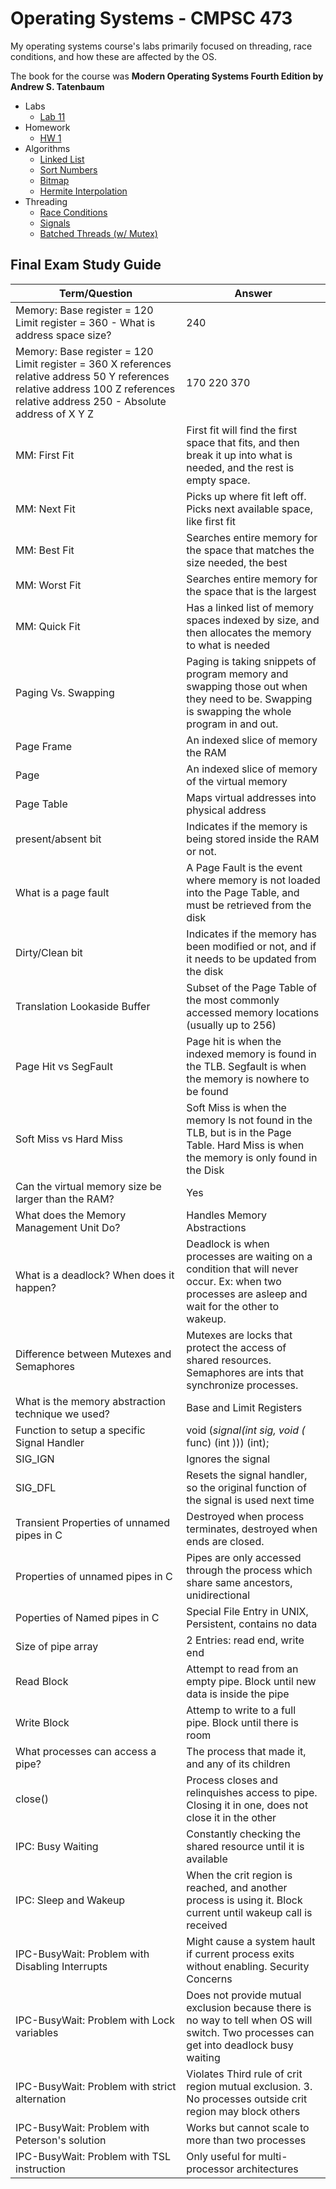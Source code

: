 # Operating Systems - CMPSC 473

My operating systems course's labs primarily focused on threading, race conditions, and how these are affected by the OS.

The book for the course was **Modern Operating Systems Fourth Edition by Andrew S. Tatenbaum**

- Labs
  - [Lab 11](./src/lab11/)
- Homework
  - [HW 1](./src/HW1/)
- Algorithms
  - [Linked List](./src/LinkedList/)
  - [Sort Numbers](./src/Sort_Numbers/)
  - [Bitmap](./src/Bitmap/)
  - [Hermite Interpolation](./src/hermite/)
- Threading
  - [Race Conditions](./src/Race/)
  - [Signals](./src/Signals/)
  - [Batched Threads (w/ Mutex)](./src/Batch/)


## Final Exam Study Guide

| Term/Question                                                                                                                                                                     | Answer                                                                                                                                           |
|-----------------------------------------------------------------------------------------------------------------------------------------------------------------------------------|--------------------------------------------------------------------------------------------------------------------------------------------------|
| Memory: Base register = 120 Limit register = 360 - What is address space size?                                                                                                    | 240                                                                                                                                              |
| Memory: Base register = 120 Limit register = 360 X references relative address 50 Y references relative address 100 Z references relative address 250 - Absolute address of X Y Z | 170 220 370                                                                                                                                      |
| MM: First Fit                                                                                                                                                                     | First fit will find the first space that fits, and then break it up into what is needed, and the rest is empty space.                            |
| MM: Next Fit                                                                                                                                                                      | Picks up where fit left off. Picks next available space, like first fit                                                                          |
| MM: Best Fit                                                                                                                                                                      | Searches entire memory for the space that matches the size needed, the best                                                                      |
| MM: Worst Fit                                                                                                                                                                     | Searches entire memory for the space that is the largest                                                                                         |
| MM: Quick Fit                                                                                                                                                                     | Has a linked list of memory spaces indexed by size, and then allocates the memory to what is needed                                              |
| Paging Vs. Swapping                                                                                                                                                               | Paging is taking snippets of program memory and swapping those out when they need to be. Swapping is swapping the whole program in and out.      |
| Page Frame                                                                                                                                                                        | An indexed slice of memory the RAM                                                                                                               |
| Page                                                                                                                                                                              | An indexed slice of memory of the virtual memory                                                                                                 |
| Page Table                                                                                                                                                                        | Maps virtual addresses into physical address                                                                                                     |
| present/absent bit                                                                                                                                                                | Indicates if the memory is being stored inside the RAM or not.                                                                                   |
| What is a page fault                                                                                                                                                              | A Page Fault is the event where memory is not loaded into the Page Table, and must be retrieved from the disk                                    |
| Dirty/Clean bit                                                                                                                                                                   | Indicates if the memory has been modified or not, and if it needs to be updated from the disk                                                    |
| Translation Lookaside Buffer                                                                                                                                                      | Subset of the Page Table of the most commonly accessed memory locations (usually up to 256)                                                      |
| Page Hit vs SegFault                                                                                                                                                              | Page hit is when the indexed memory is found in the TLB. Segfault is when the memory is nowhere to be found                                      |
| Soft Miss vs Hard Miss                                                                                                                                                            | Soft Miss is when the memory Is not found in the TLB, but is in the Page Table. Hard Miss is when the memory is only found in the Disk           |
| Can the virtual memory size be larger than the RAM?                                                                                                                               | Yes                                                                                                                                              |
| What does the Memory Management Unit Do?                                                                                                                                          | Handles Memory Abstractions                                                                                                                      |
| What is a deadlock? When does it happen?                                                                                                                                          | Deadlock is when processes are waiting on a condition that will never occur. Ex: when two processes are asleep and wait for the other to wakeup. |
| Difference between Mutexes and Semaphores                                                                                                                                         | Mutexes are locks that protect the access of shared resources. Semaphores are ints that synchronize processes.                                   |
| What is the memory abstraction technique we used?                                                                                                                                 | Base and Limit Registers                                                                                                                         |
| Function to setup a specific Signal Handler                                                                                                                                       | void (*signal(int sig, void (* func) (int ))) (int);                                                                                             |
| SIG_IGN                                                                                                                                                                           | Ignores the signal                                                                                                                               |
| SIG_DFL                                                                                                                                                                           | Resets the signal handler, so the original function of the signal is used next time                                                              |
| Transient Properties of unnamed pipes in C                                                                                                                                        | Destroyed when process terminates, destroyed when ends are closed.                                                                               |
| Properties of unnamed pipes in C                                                                                                                                                  | Pipes are only accessed through the process which share same ancestors, unidirectional                                                           |
| Poperties of Named pipes in C                                                                                                                                                     | Special File Entry in UNIX, Persistent, contains no data                                                                                         |
| Size of pipe array                                                                                                                                                                | 2 Entries: read end, write end                                                                                                                   |
| Read Block                                                                                                                                                                        | Attempt to read from an empty pipe. Block until new data is inside the pipe                                                                      |
| Write Block                                                                                                                                                                       | Attemp to write to a full pipe. Block until there is room                                                                                        |
| What processes can access a pipe?                                                                                                                                                 | The process that made it, and any of its children                                                                                                |
| close()                                                                                                                                                                           | Process closes and relinquishes access to pipe. Closing it in one, does not close it in the other                                                |
| IPC: Busy Waiting                                                                                                                                                                 | Constantly checking the shared resource until it is available                                                                                    |
| IPC: Sleep and Wakeup                                                                                                                                                             | When the crit region is reached, and another process is using it. Block current until wakeup call is received                                    |
| IPC-BusyWait: Problem with Disabling Interrupts                                                                                                                                   | Might cause a system hault if current process exits without enabling. Security Concerns                                                          |
| IPC-BusyWait: Problem with Lock variables                                                                                                                                         | Does not provide mutual exclusion because there is no way to tell when OS will switch. Two processes can get into deadlock busy waiting          |
| IPC-BusyWait: Problem with strict alternation                                                                                                                                     | Violates Third rule of crit region mutual exclusion. 3. No processes outside crit region may block others                                        |
| IPC-BusyWait: Problem with Peterson's solution                                                                                                                                    | Works but cannot scale to more than two processes                                                                                                |
| IPC-BusyWait: Problem with TSL instruction                                                                                                                                        | Only useful for multi-processor architectures                                                                                                    |